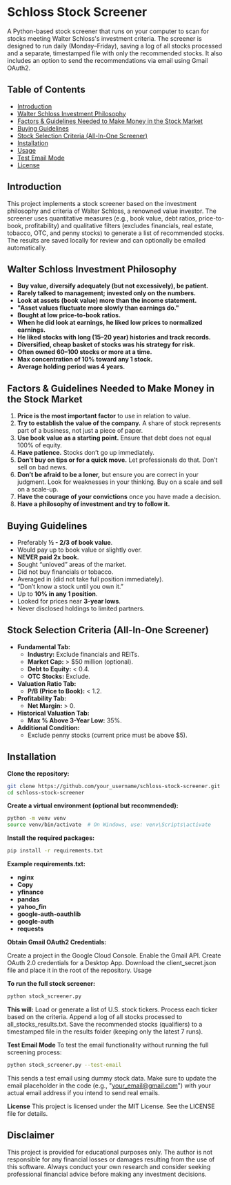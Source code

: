 # Schloss Stock Screener

A Python-based stock screener that runs on your computer to scan for stocks meeting Walter Schloss's investment criteria. The screener is designed to run daily (Monday–Friday), saving a log of all stocks processed and a separate, timestamped file with only the recommended stocks. It also includes an option to send the recommendations via email using Gmail OAuth2.

## Table of Contents

- [Introduction](#introduction)
- [Walter Schloss Investment Philosophy](#walter-schloss-investment-philosophy)
- [Factors & Guidelines Needed to Make Money in the Stock Market](#factors--guidelines-needed-to-make-money-in-the-stock-market)
- [Buying Guidelines](#buying-guidelines)
- [Stock Selection Criteria (All-In-One Screener)](#stock-selection-criteria-all-in-one-screener)
- [Installation](#installation)
- [Usage](#usage)
- [Test Email Mode](#test-email-mode)
- [License](#license)

## Introduction

This project implements a stock screener based on the investment philosophy and criteria of Walter Schloss, a renowned value investor. The screener uses quantitative measures (e.g., book value, debt ratios, price-to-book, profitability) and qualitative filters (excludes financials, real estate, tobacco, OTC, and penny stocks) to generate a list of recommended stocks. The results are saved locally for review and can optionally be emailed automatically.

## Walter Schloss Investment Philosophy

- **Buy value, diversify adequately (but not excessively), be patient.**
- **Rarely talked to management; invested only on the numbers.**
- **Look at assets (book value) more than the income statement.**
- **"Asset values fluctuate more slowly than earnings do."**
- **Bought at low price-to-book ratios.**
- **When he did look at earnings, he liked low prices to normalized earnings.**
- **He liked stocks with long (15–20 year) histories and track records.**
- **Diversified, cheap basket of stocks was his strategy for risk.**
- **Often owned 60–100 stocks or more at a time.**
- **Max concentration of 10% toward any 1 stock.**
- **Average holding period was 4 years.**

## Factors & Guidelines Needed to Make Money in the Stock Market

1. **Price is the most important factor** to use in relation to value.
2. **Try to establish the value of the company.** A share of stock represents part of a business, not just a piece of paper.
3. **Use book value as a starting point.** Ensure that debt does not equal 100% of equity.
4. **Have patience.** Stocks don’t go up immediately.
5. **Don’t buy on tips or for a quick move.** Let professionals do that. Don’t sell on bad news.
6. **Don’t be afraid to be a loner,** but ensure you are correct in your judgment. Look for weaknesses in your thinking. Buy on a scale and sell on a scale-up.
7. **Have the courage of your convictions** once you have made a decision.
8. **Have a philosophy of investment and try to follow it.**

## Buying Guidelines

- Preferably **½ - 2/3 of book value**.
- Would pay up to book value or slightly over.
- **NEVER paid 2x book.**
- Sought “unloved” areas of the market.
- Did not buy financials or tobacco.
- Averaged in (did not take full position immediately).
- “Don’t know a stock until you own it.”
- Up to **10% in any 1 position**.
- Looked for prices near **3-year lows**.
- Never disclosed holdings to limited partners.

## Stock Selection Criteria (All-In-One Screener)

- **Fundamental Tab:**
  - **Industry:** Exclude financials and REITs.
  - **Market Cap:** > $50 million (optional).
  - **Debt to Equity:** < 0.4.
  - **OTC Stocks:** Exclude.
- **Valuation Ratio Tab:**
  - **P/B (Price to Book):** < 1.2.
- **Profitability Tab:**
  - **Net Margin:** > 0.
- **Historical Valuation Tab:**
  - **Max % Above 3-Year Low:** 35%.
- **Additional Condition:**
  - Exclude penny stocks (current price must be above $5).

## Installation

**Clone the repository:**

   ```bash
   git clone https://github.com/your_username/schloss-stock-screener.git
   cd schloss-stock-screener
   ```
    

**Create a virtual environment (optional but recommended):**

   ```bash
   python -m venv venv
   source venv/bin/activate  # On Windows, use: venv\Scripts\activate
```

**Install the required packages:**

   ```bash
   pip install -r requirements.txt
```

**Example requirements.txt:**
  - **nginx**
  - **Copy**
  - **yfinance**
  - **pandas**
  - **yahoo_fin**
  - **google-auth-oauthlib**
  - **google-auth**
  - **requests**

**Obtain Gmail OAuth2 Credentials:**

Create a project in the Google Cloud Console.
Enable the Gmail API.
Create OAuth 2.0 credentials for a Desktop App.
Download the client_secret.json file and place it in the root of the repository.
Usage

**To run the full stock screener:**

   ```bash
   python stock_screener.py
   ```

**This will:**
Load or generate a list of U.S. stock tickers.
Process each ticker based on the criteria.
Append a log of all stocks processed to all_stocks_results.txt.
Save the recommended stocks (qualifiers) to a timestamped file in the results folder (keeping only the latest 7 runs).

**Test Email Mode**
To test the email functionality without running the full screening process:

   ```bash
   python stock_screener.py --test-email
   ```

This sends a test email using dummy stock data. Make sure to update the email placeholder in the code (e.g., "your_email@gmail.com") with your actual email address if you intend to send real emails.

**License**
This project is licensed under the MIT License. See the LICENSE file for details.

## Disclaimer

This project is provided for educational purposes only. The author is not responsible for any financial losses or damages resulting from the use of this software. Always conduct your own research and consider seeking professional financial advice before making any investment decisions.
